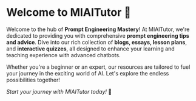 # Welcome to MIAITutor 🌟

Welcome to the hub of **Prompt Engineering Mastery**! At MIAITutor, we're dedicated to providing you with comprehensive **prompt engineering tips and advice**. Dive into our rich collection of **blogs, essays, lesson plans**, and **interactive quizzes**, all designed to enhance your learning and teaching experience with advanced chatbots. 

Whether you're a beginner or an expert, our resources are tailored to fuel your journey in the exciting world of AI. Let's explore the endless possibilities together!

*Start your journey with MIAITutor today!* 🚀
